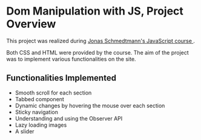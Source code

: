 <h1>Dom Manipulation with JS, Project Overview</h1>

<p>
  This project was realized during 
  <a href="https://www.udemy.com/course/the-complete-javascript-course/learn/lecture/22648733#overview" target="_blank">
    Jonas Schmedtmann's JavaScript course
  </a>.
</p>

<p>
  Both CSS and HTML were provided by the course. The aim of the project was to implement various functionalities on the site.
</p>

<h2>Functionalities Implemented</h2>

<ul>
  <li>Smooth scroll for each section</li>
  <li>Tabbed component</li>
  <li>Dynamic changes by hovering the mouse over each section</li>
  <li>Sticky navigation</li>
  <li>Understanding and using the Observer API</li>
  <li>Lazy loading images</li>
  <li>A slider</li>
</ul>


